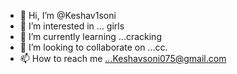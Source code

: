 - 👋 Hi, I’m @Keshav1soni
- 👀 I’m interested in ... girls 
- 🌱 I’m currently learning ...cracking 
- 💞️ I’m looking to collaborate on ...cc. 
- 📫 How to reach me ...Keshavsoni075@gmail.com

<!---
Keshav1soni/Keshav1soni is a ✨ special ✨ repository because its `README.md` (this file) appears on your GitHub profile.
You can click the Preview link to take a look at your changes.
--->
